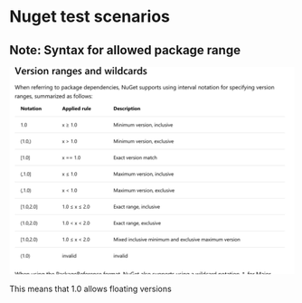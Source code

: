 # Nuget test scenarios

## Note: Syntax for allowed package range

![](docs/nuget_ranges_syntax.png)

This means that 1.0 allows floating versions

